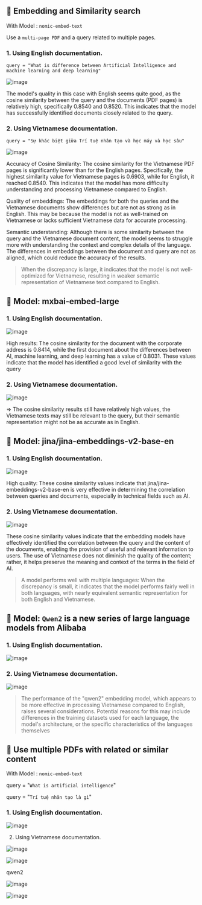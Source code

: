 ## :rocket:  Embedding and Similarity search

With Model : `nomic-embed-text`

Use a `multi-page PDF` and a query related to multiple pages.

### 1. Using English documentation.

`query = "What is difference between Artificial Intelligence and machine learning and deep learning"`


 
![image](https://github.com/user-attachments/assets/8f6383e8-d761-4dae-a843-3f63866827aa)


The model's quality in this case with English seems quite good, as the cosine similarity between the query and the documents (PDF pages) is relatively high, specifically 0.8540 and 0.8520. This indicates that the model has successfully identified documents closely related to the query.

### 2. Using Vietnamese documentation.

`query = "Sự khác biệt giữa Trí tuệ nhân tạo và học máy và học sâu"`

![image](https://github.com/user-attachments/assets/0bcd7846-06b9-4dc6-86ba-20f6888f036c)



Accuracy of Cosine Similarity: The cosine similarity for the Vietnamese PDF pages is significantly lower than for the English pages. Specifically, the highest similarity value for Vietnamese pages is 0.6903, while for English, it reached 0.8540. This indicates that the model has more difficulty understanding and processing Vietnamese compared to English.

Quality of embeddings: The embeddings for both the queries and the Vietnamese documents show differences but are not as strong as in English. This may be because the model is not as well-trained on Vietnamese or lacks sufficient Vietnamese data for accurate processing.

Semantic understanding: Although there is some similarity between the query and the Vietnamese document content, the model seems to struggle more with understanding the context and complex details of the language. The differences in embeddings between the document and query are not as aligned, which could reduce the accuracy of the results.

> When the discrepancy is large, it indicates that the model is not well-optimized for Vietnamese, resulting in weaker semantic representation of Vietnamese text compared to English.

## :rocket:  Model: mxbai-embed-large

### 1. Using English documentation.

![image](https://github.com/user-attachments/assets/c8ba6b35-cb02-424c-a207-678a091ad22a)

High results: The cosine similarity for the document with the corporate address is 0.8414, while the first document about the differences between AI, machine learning, and deep learning has a value of 0.8031. These values indicate that the model has identified a good level of similarity with the query

### 2. Using Vietnamese documentation.

![image](https://github.com/user-attachments/assets/5ea43c1f-6a1d-4764-8a2b-96794ad1f763)

 => The cosine similarity results still have relatively high values, the Vietnamese texts may still be relevant to the query, but their semantic representation might not be as accurate as in English.

## :rocket:  Model: jina/jina-embeddings-v2-base-en

### 1. Using English documentation.

![image](https://github.com/user-attachments/assets/a4079521-44a7-410d-bad9-339d3d2eb285)

High quality: These cosine similarity values indicate that jina/jina-embeddings-v2-base-en is very effective in determining the correlation between queries and documents, especially in technical fields such as AI.

### 2. Using Vietnamese documentation.

![image](https://github.com/user-attachments/assets/7d44ff4f-a996-4628-82d1-7825e32f5545)

These cosine similarity values indicate that the embedding models have effectively identified the correlation between the query and the content of the documents, enabling the provision of useful and relevant information to users. The use of Vietnamese does not diminish the quality of the content; rather, it helps preserve the meaning and context of the terms in the field of AI.

> A model performs well with multiple languages: When the discrepancy is small, it indicates that the model performs fairly well in both languages, with nearly equivalent semantic representation for both English and Vietnamese.

## :rocket:  Model: `Qwen2` is a new series of large language models from Alibaba

### 1. Using English documentation.

![image](https://github.com/user-attachments/assets/f231e34d-4abb-4097-823d-030acf141492)



### 2. Using Vietnamese documentation.


![image](https://github.com/user-attachments/assets/06e134b2-7a10-40e8-9409-224a10bda0e4)

> The performance of the "qwen2" embedding model, which appears to be more effective in processing Vietnamese compared to English, raises several considerations. Potential reasons for this may include differences in the training datasets used for each language, the model's architecture, or the specific characteristics of the languages themselves


## :rocket: Use multiple PDFs with related or similar content

With Model : `nomic-embed-text`

query = "`What is artificial intelligence`"

query = "`Trí tuệ nhân tạo là gì`"

### 1. Using English documentation.







![image](https://github.com/user-attachments/assets/18dce216-1b89-4158-8ee8-c6a148d0f510)


2. Using Vietnamese documentation.


![image](https://github.com/user-attachments/assets/8d94f25a-1529-4000-a940-a23f650275ff)

![image](https://github.com/user-attachments/assets/2306e845-5672-47be-9186-57b6049f4b7f)


qwen2

![image](https://github.com/user-attachments/assets/7155cfd0-c936-488a-80f4-ca06bdd02123)


![image](https://github.com/user-attachments/assets/677d9564-0f0f-4e01-ac7a-ee84cf647a75)
















